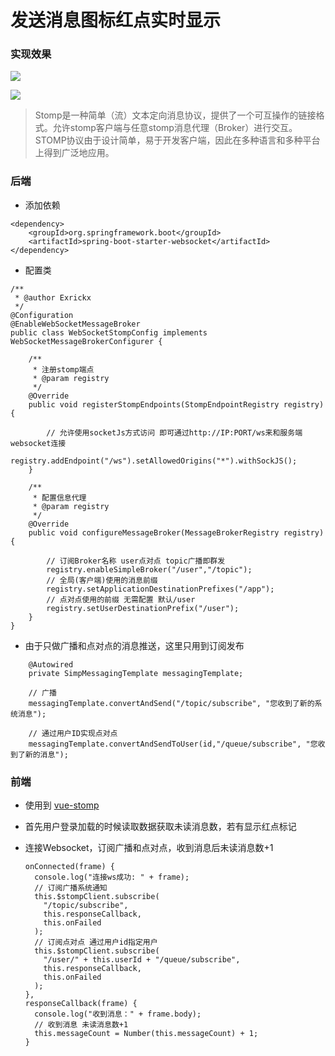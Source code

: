 # 发送消息图标红点实时显示

### 实现效果

![](https://i.loli.net/2018/08/26/5b82acf3c677b.jpg)

![](https://i.loli.net/2018/08/26/5b82acf3af8f2.png)

> Stomp是一种简单（流）文本定向消息协议，提供了一个可互操作的链接格式。允许stomp客户端与任意stomp消息代理（Broker）进行交互。STOMP协议由于设计简单，易于开发客户端，因此在多种语言和多种平台上得到广泛地应用。

### 后端

* 添加依赖

```text
<dependency>
    <groupId>org.springframework.boot</groupId>
    <artifactId>spring-boot-starter-websocket</artifactId>
</dependency>
```

* 配置类

```text
/**
 * @author Exrickx
 */
@Configuration
@EnableWebSocketMessageBroker
public class WebSocketStompConfig implements WebSocketMessageBrokerConfigurer {

    /**
     * 注册stomp端点
     * @param registry
     */
    @Override
    public void registerStompEndpoints(StompEndpointRegistry registry) {

        // 允许使用socketJs方式访问 即可通过http://IP:PORT/ws来和服务端websocket连接
        registry.addEndpoint("/ws").setAllowedOrigins("*").withSockJS();
    }

    /**
     * 配置信息代理
     * @param registry
     */
    @Override
    public void configureMessageBroker(MessageBrokerRegistry registry) {

        // 订阅Broker名称 user点对点 topic广播即群发
        registry.enableSimpleBroker("/user","/topic");
        // 全局(客户端)使用的消息前缀
        registry.setApplicationDestinationPrefixes("/app");
        // 点对点使用的前缀 无需配置 默认/user
        registry.setUserDestinationPrefix("/user");
    }
}
```

* 由于只做广播和点对点的消息推送，这里只用到订阅发布

```text
    @Autowired
    private SimpMessagingTemplate messagingTemplate;

    // 广播
    messagingTemplate.convertAndSend("/topic/subscribe", "您收到了新的系统消息");

    // 通过用户ID实现点对点
    messagingTemplate.convertAndSendToUser(id,"/queue/subscribe", "您收到了新的消息");
```

### 前端

* 使用到 [vue-stomp](https://github.com/FlySkyBear/vue-stomp)
* 首先用户登录加载的时候读取数据获取未读消息数，若有显示红点标记
* 连接Websocket，订阅广播和点对点，收到消息后未读消息数+1

  ```text
  onConnected(frame) {
    console.log("连接ws成功: " + frame);
    // 订阅广播系统通知
    this.$stompClient.subscribe(
      "/topic/subscribe",
      this.responseCallback,
      this.onFailed
    );
    // 订阅点对点 通过用户id指定用户
    this.$stompClient.subscribe(
      "/user/" + this.userId + "/queue/subscribe",
      this.responseCallback,
      this.onFailed
    );
  },
  responseCallback(frame) {
    console.log("收到消息：" + frame.body);
    // 收到消息 未读消息数+1
    this.messageCount = Number(this.messageCount) + 1;
  }
  ```

